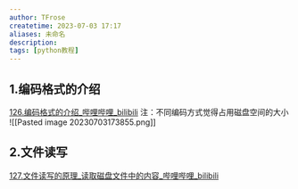 ```yaml
---
author: TFrose
createtime: 2023-07-03 17:17
aliases: 未命名
description:
tags: [python教程]
---
```


## 1.编码格式的介绍
[126.编码格式的介绍_哔哩哔哩_bilibili](https://www.bilibili.com/video/BV1wD4y1o7AS?p=128&vd_source=2029b6b0b60ecbc6cf63989bfa56dd26)
注：不同编码方式觉得占用磁盘空间的大小
![[Pasted image 20230703173855.png]]

## 2.文件读写
[127.文件读写的原理_读取磁盘文件中的内容_哔哩哔哩_bilibili](https://www.bilibili.com/video/BV1wD4y1o7AS?p=129&vd_source=2029b6b0b60ecbc6cf63989bfa56dd26)
